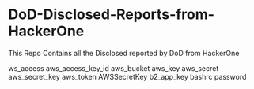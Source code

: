 # DoD-Disclosed-Reports-from-HackerOne
This Repo Contains all the Disclosed reported by DoD from HackerOne

ws_access
aws_access_key_id
aws_bucket
aws_key
aws_secret
aws_secret_key
aws_token
AWSSecretKey
b2_app_key
bashrc password
